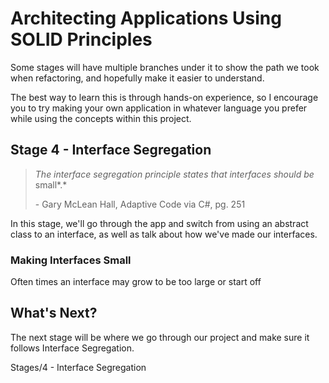 # Architecting Applications Using SOLID Principles

Some stages will have multiple branches under it to show the path we took when refactoring, and hopefully make it easier to understand.

The best way to learn this is through hands-on experience, so I encourage you to try making your own application in whatever language you prefer while using the concepts within this project.

## Stage 4 - Interface Segregation

> *The interface segregation principle states that interfaces should be* small*.*
>
>  \- Gary McLean Hall, Adaptive Code via C#, pg. 251

In this stage, we'll go through the app and switch from using an abstract class to an interface, as well as talk about how we've made our interfaces.

### Making Interfaces Small

Often times an interface may grow to be too large or start off

## What's Next?

The next stage will be where we go through our project and make sure it follows Interface Segregation.

Stages/4 - Interface Segregation
